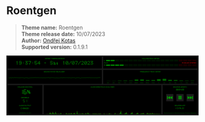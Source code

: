 # Roentgen

> **Theme name:** Roentgen            
> **Theme release date:** 10/07/2023          
> **Author:** [Ondřej Kotas](https://krtkovo.eu/)              
> **Supported version:** 0.1.9.1               

<p align="center">
<img src="https://github.com/KRtekTM/AudioSpectrumVisualizer/blob/master/ThemesGallery/Roentgen/preview.gif?raw=true" align="center" alt="Default Theme">
</p>
